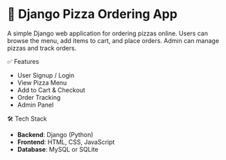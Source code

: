 # 🍕 Django Pizza Ordering App

A simple Django web application for ordering pizzas online. Users can browse the menu, add items to cart, and place orders. Admin can manage pizzas and track orders.

 ✅ Features

- User Signup / Login
- View Pizza Menu
- Add to Cart & Checkout
- Order Tracking
- Admin Panel

 🛠️ Tech Stack

- **Backend**: Django (Python)
- **Frontend**: HTML, CSS, JavaScript
- **Database**: MySQL or SQLite

 
